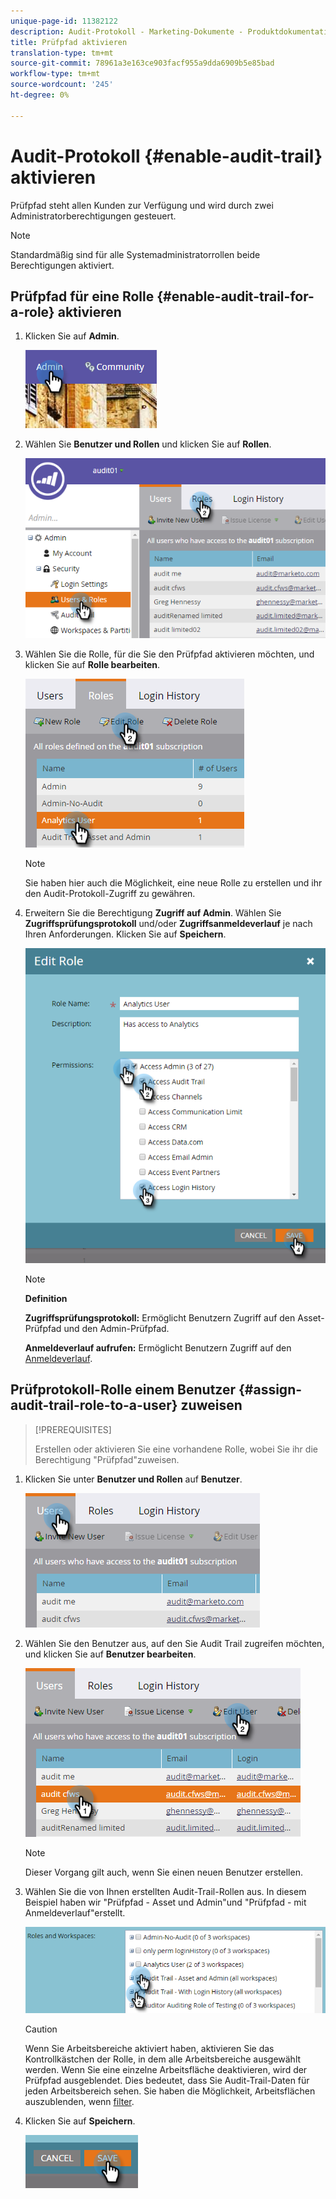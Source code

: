 ```yaml
---
unique-page-id: 11382122
description: Audit-Protokoll - Marketing-Dokumente - Produktdokumentation aktivieren
title: Prüfpfad aktivieren
translation-type: tm+mt
source-git-commit: 78961a3e163ce903facf955a9dda6909b5e85bad
workflow-type: tm+mt
source-wordcount: '245'
ht-degree: 0%

---
```



# Audit-Protokoll {#enable-audit-trail} aktivieren

Prüfpfad steht allen Kunden zur Verfügung und wird durch zwei Administratorberechtigungen gesteuert.

>[!NOTE]
>
>Standardmäßig sind für alle Systemadministratorrollen beide Berechtigungen aktiviert.

## Prüfpfad für eine Rolle {#enable-audit-trail-for-a-role} aktivieren

1. Klicken Sie auf **Admin**.

   ![](assets/one-2.png)

1. Wählen Sie **Benutzer und Rollen** und klicken Sie auf **Rollen**.

   ![](assets/two-2.png)

1. Wählen Sie die Rolle, für die Sie den Prüfpfad aktivieren möchten, und klicken Sie auf **Rolle bearbeiten**.

   ![](assets/three-1.png)

   >[!NOTE]
   >
   >Sie haben hier auch die Möglichkeit, eine neue Rolle zu erstellen und ihr den Audit-Protokoll-Zugriff zu gewähren.

1. Erweitern Sie die Berechtigung **Zugriff auf Admin**. Wählen Sie **Zugriffsprüfungsprotokoll** und/oder **Zugriffsanmeldeverlauf** je nach Ihren Anforderungen. Klicken Sie auf **Speichern**.

   ![](assets/four-1.png)

   >[!NOTE]
   >
   >**Definition**
   >
   >**Zugriffsprüfungsprotokoll:** Ermöglicht Benutzern Zugriff auf den Asset-Prüfpfad und den Admin-Prüfpfad.
   >
   >**Anmeldeverlauf aufrufen:** Ermöglicht Benutzern Zugriff auf den  [Anmeldeverlauf](/help/marketo/product-docs/administration/audit-trail/user-login-history.md).

## Prüfprotokoll-Rolle einem Benutzer {#assign-audit-trail-role-to-a-user} zuweisen

>[!PREREQUISITES]
>
>[](/help/marketo/product-docs/administration/users-and-roles/create-delete-edit-and-change-a-user-role.md#create-a-role) Erstellen oder  [](#enable-audit-trail) aktivieren Sie eine vorhandene Rolle, wobei Sie ihr die Berechtigung &quot;Prüfpfad&quot;zuweisen.

1. Klicken Sie unter **Benutzer und Rollen** auf **Benutzer**.

   ![](assets/five-1.png)

1. Wählen Sie den Benutzer aus, auf den Sie Audit Trail zugreifen möchten, und klicken Sie auf **Benutzer bearbeiten**.

   ![](assets/six-1.png)

   >[!NOTE]
   >
   >Dieser Vorgang gilt auch, wenn Sie einen neuen Benutzer erstellen.

1. Wählen Sie die von Ihnen erstellten Audit-Trail-Rollen aus. In diesem Beispiel haben wir &quot;Prüfpfad - Asset und Admin&quot;und &quot;Prüfpfad - mit Anmeldeverlauf&quot;erstellt.

   ![](assets/seven-1.png)

   >[!CAUTION]
   >
   >Wenn Sie Arbeitsbereiche aktiviert haben, aktivieren Sie das Kontrollkästchen der Rolle, in dem alle Arbeitsbereiche ausgewählt werden. Wenn Sie eine einzelne Arbeitsfläche deaktivieren, wird der Prüfpfad ausgeblendet. Dies bedeutet, dass Sie Audit-Trail-Daten für jeden Arbeitsbereich sehen. Sie haben die Möglichkeit, Arbeitsflächen auszublenden, wenn [filter](/help/marketo/product-docs/administration/audit-trail/filtering-in-audit-trail.md).

1. Klicken Sie auf **Speichern**.

   ![](assets/eight-1.png)
